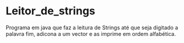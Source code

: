 # Leitor_de_strings
Programa em java que faz a leitura de Strings até que seja digitado a palavra fim, adicona a um vector e as imprime em ordem alfabética. 
